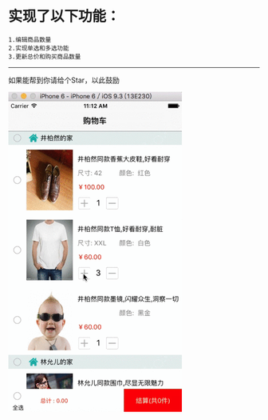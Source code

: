 实现了以下功能：
======
    1.编辑商品数量
    2.实现单选和多选功能
    3.更新总价和购买商品数量 
------
如果能帮到你请给个Star，以此鼓励   

![image](https://github.com/ZhaoDanyang/ShoppingCarDemo/blob/master/GIF/ShoppingCar.gif)   
